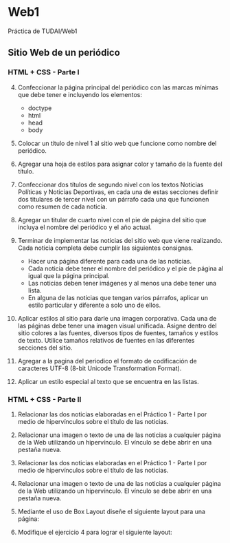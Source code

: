 # Web1
Práctica de TUDAI/Web1 

## Sitio Web de un periódico

### HTML + CSS - Parte I

4. Confeccionar la página principal del periódico con las marcas mínimas que debe tener e incluyendo los elementos:
    * doctype
    * html
    * head
    * body

5. Colocar un título de nivel 1 al sitio web que funcione como nombre del periódico. 

6. Agregar una hoja de estilos para asignar color y tamaño de la fuente del título.

8. Confeccionar dos títulos de segundo nivel con los textos Noticias Políticas y Noticias Deportivas, en cada una de estas secciones definir dos titulares de tercer nivel con un párrafo cada una que funcionen como resumen de cada noticia.

9. Agregar un titular de cuarto nivel con el pie de página del sitio que incluya el nombre del periódico y el año actual.

10. Terminar de implementar las noticias del sitio web que viene realizando. Cada noticia completa debe cumplir las siguientes consignas.
	* Hacer una página diferente para cada una de las noticias.
	* Cada noticia debe tener el nombre del periódico y el pie de página al igual que la página principal.
	* Las noticias deben tener imágenes y al menos una debe tener una lista.
	* En alguna de las noticias que tengan varios párrafos, aplicar un estilo particular y diferente a solo uno de ellos.

11. Aplicar estilos al sitio para darle una imagen corporativa. Cada una de las páginas debe tener una imagen visual unificada. Asigne dentro del sitio colores a las fuentes, diversos  tipos de fuentes, tamaños y estilos de texto. Utilice tamaños relativos de fuentes  en las diferentes secciones del sitio.

12. Agregar a la pagina del periodico el formato de codificación de caracteres UTF-8 (8-bit Unicode Transformation Format).

13. Aplicar un estilo especial al texto que se encuentra en las listas.

### HTML + CSS - Parte II

1. Relacionar las dos noticias elaboradas en el Práctico 1 - Parte I por medio de hipervínculos sobre el título de las noticias.

2. Relacionar una imagen o texto de una de las noticias a cualquier página de la Web utilizando un hipervínculo. El vínculo se debe abrir en una pestaña nueva.

6. Relacionar las dos noticias elaboradas en el Práctico 1 - Parte I por medio de hipervínculos sobre el título de las noticias.

7. Relacionar una imagen o texto de una de las noticias a cualquier página de la Web utilizando un hipervínculo. El vínculo se debe abrir en una pestaña nueva.

10. Mediante el uso de Box Layout diseñe el siguiente layout para una página:

12. Modifique el ejercicio 4 para lograr el siguiente layout:



